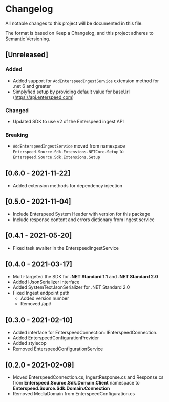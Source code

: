 # Changelog

All notable changes to this project will be documented in this file.

The format is based on Keep a Changelog, and this project adheres to Semantic Versioning.

## [Unreleased]
### Added
- Added support for `AddEnterspeedIngestService` extension method for .net 6 and greater
- Simplyfied setup by providing default value for baseUrl (https://api.enterspeed.com)

### Changed
- Updated SDK to use v2 of the Enterspeed ingest API

### Breaking
- `AddEnterspeedIngestService` moved from namespace `Enterspeed.Source.Sdk.Extensions.NETCore.Setup` to `Enterspeed.Source.Sdk.Extensions.Setup`

## [0.6.0 - 2021-11-22]

- Added extension methods for dependency injection

## [0.5.0 - 2021-11-04]

- Include Enterspeed System Header with version for this package
- Include response content and errors dictionary from Ingest service

## [0.4.1 - 2021-05-20]

- Fixed task awaiter in the EnterspeedIngestService

## [0.4.0 - 2021-03-17]

- Multi-targeted the SDK for **.NET Standard 1.1** and **.NET Standard 2.0**
- Added IJsonSerializer interface
- Added SystemTextJsonSerializer for .NET Standard 2.0
- Fixed Ingest endpoint path
  - Added version number
  - Removed /api/

## [0.3.0 - 2021-02-10]

- Added interface for EnterspeedConnection: IEnterspeedConnection.
- Added EnterspeedConfigurationProvider
- Added stylecop
- Removed EnterspeedConfigurationService

## [0.2.0 - 2021-02-09]

- Moved EnterspeedConnection.cs, IngestResponse.cs and Response.cs from **Enterspeed.Source.Sdk.Domain.Client** namespace to **Enterspeed.Source.Sdk.Domain.Connection**
- Removed MediaDomain from EnterspeedConfiguration.cs
